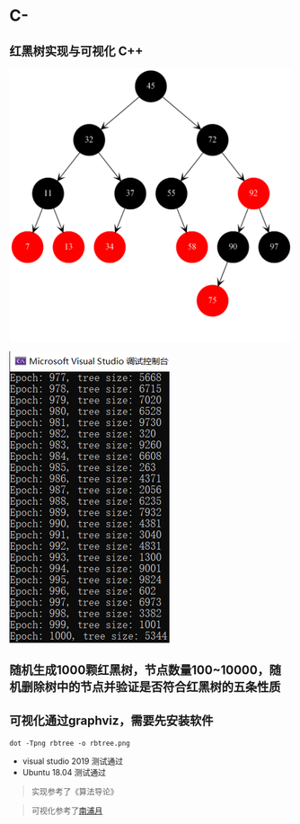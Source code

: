 # C-

## 红黑树实现与可视化 C++

![](./delete20.png)


![](./result.png)

## 随机生成1000颗红黑树，节点数量100~10000，随机删除树中的节点并验证是否符合红黑树的五条性质

## 可视化通过graphviz，需要先安装软件

`dot -Tpng rbtree -o rbtree.png`

* visual studio 2019 测试通过
* Ubuntu 18.04 测试通过

> 实现参考了《算法导论》

> 可视化参考了[南浦月](https://blog.nanpuyue.com/2019/054.html)
